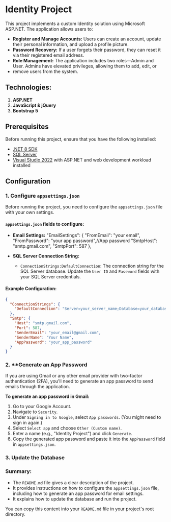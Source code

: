 # Identity Project

This project implements a custom Identity solution using Microsoft ASP.NET. The application allows users to:

- **Register and Manage Accounts:** Users can create an account, update their personal information, and upload a profile picture.
- **Password Recovery:** If a user forgets their password, they can reset it via their registered email address.
- **Role Management:** The application includes two roles—Admin and User. Admins have elevated privileges, allowing them to add, edit, or
- remove users from the system.



## Technologies:
1. **ASP.NET**
2. **JavaScript & jQuery**
3. **Bootstrap 5**


## Prerequisites

Before running this project, ensure that you have the following installed:

- [.NET 8 SDK](https://dotnet.microsoft.com/download/dotnet/8.0)
- [SQL Server](https://www.microsoft.com/en-us/sql-server/sql-server-downloads)
- [Visual Studio 2022](https://visualstudio.microsoft.com/) with ASP.NET and web development workload installed

## Configuration

### 1. **Configure `appsettings.json`**

Before running the project, you need to configure the `appsettings.json` file with your own settings. 

#### **`appsettings.json` fields to configure:**

- **Email Settings:**
"EmailSettings": {
    "FromEmail": "your email",
    "FromPassword": "your app password",//App password
    "SmtpHost": "smtp.gmail.com",
    "SmtpPort": 587
  },

- **SQL Server Connection String:**
  - `ConnectionStrings:DefaultConnection`: The connection string for the SQL Server database. Update the `User ID` and `Password` fields with your SQL Server credentials.

#### **Example Configuration:**

```json
{
  "ConnectionStrings": {
    "DefaultConnection": "Server=your_server_name;Database=your_database_name;User Id=your_username;Password=your_password;MultipleActiveResultSets=true;Encrypt=false"
  },
  "Smtp": {
    "Host": "smtp.gmail.com",
    "Port": 587,
    "SenderEmail": "your_email@gmail.com",
    "SenderName": "Your Name",
    "AppPassword": "your_app_password"
  }
}
```


### 2. **Generate an App Password

If you are using Gmail or any other email provider with two-factor authentication (2FA), you'll need to generate an app password to send emails through the application.

**To generate an app password in Gmail:**

1. Go to your Google Account.
2. Navigate to `Security`.
3. Under `Signing in to Google`, select `App passwords`. (You might need to sign in again.)
4. Select `Select app` and choose `Other (Custom name)`.
5. Enter a name (e.g., "Identity Project") and click `Generate`.
6. Copy the generated app password and paste it into the `AppPassword` field in `appsettings.json`.

### 3. Update the Database

### Summary:

- The `README.md` file gives a clear description of the project.
- It provides instructions on how to configure the `appsettings.json` file, including how to generate an app password for email settings.
- It explains how to update the database and run the project.

You can copy this content into your `README.md` file in your project's root directory.
